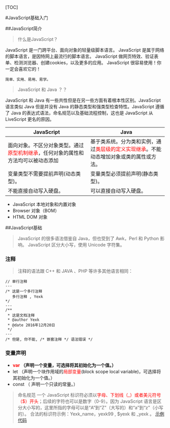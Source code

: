 [TOC]

#JavaScript基础入门

##JavaScript简介
>什么是JavaScript？

JavaScript 是一门跨平台、面向对象的轻量级脚本语言。	
JavaScript 是属于网络的脚本语言，是因特网上最流行的脚本语言。
JavaScript 做网页特效、验证表单、检测浏览器、创建cookies，以及更多的应用。
JavaScript 很容易使用！你一定会喜欢它的！

	简单、实用、易用、易学。    

>JavaScript 和 Java ？？

JavaScript 和 Java 有一些共性但是在另一些方面有着根本性区别。JavaScript语言类似 Java 但是并没有 Java 的静态类型和强类型检查特性。JavaScript 遵循了 Java 的表达式语法，命名规范以及基础流程控制，这也是 JavaScript 从 LiveScript 更名的原因。

| JavaScript | Java   |
| ------     | ------ |
| 面向对象。不区分对象类型。通过<span style="color: red">原型机制继承</span>，任何对象的属性和方法均可以被动态添加|	基于类系统。分为类和实例，通过<span style="color: red">类层级的定义实现继承</span>。不能动态增加对象或类的属性或方法。 |
|变量类型不需要提前声明(动态类型)。|	变量类型必须提前声明(静态类型)。|
| 不能直接自动写入硬盘。|	可以直接自动写入硬盘。|

- JavaScript 本地对象和内置对象
- Browser 对象（BOM）
- HTML DOM 对象

##JavaScript基础
>JavaScript 的很多语法借鉴自 Java，但也受到了 Awk，Perl 和 Python 影响。 
JavaScript 区分大小写，使用 Unicode 字符集。

### 注释
>注释的语法跟 C++ 和 JAVA 、PHP 等许多其他语言相同：

	// 单行注释
	---
	/* 这是一个多行注释
	   多行注释 , Yexk
	*/
	---
	/**
	 * 这是文档注释
	 * @author Yexk
	 * @date 2016年12月20日
	 */
	---
	/* 但是, 你不能, /* 嵌套注释 */ 语法错误 */

### 变量声明
- **<span style="color: red">var</span> （声明一个变量，可选择将其初始化为一个值。）**
- let （声明一个块作用域的<span style="color:red">局部变量</span>(block scope local variable)，可选择将其初始化为一个值。）
- const （ 声明一个只读的常量。）

>命名规范
一个 JavaScript 标识符必须以<span style="color:red">字母、下划线（_）或者美元符号（$）开头</span>；后续的字符也可以是数字（0-9）。因为 JavaScript 语言是区分大小写的，这里所指的字母可以是“A”到“Z”（大写的）和“a”到“z”（小写的）。
合法的标识符示例：Yexk_name，yexk99 , $yexk 和 _yexk 。
[示例代码](./code/javascript_var.html)

